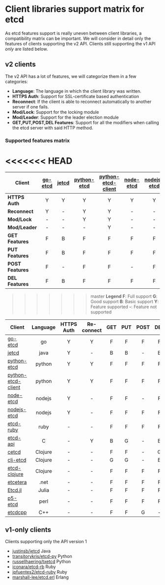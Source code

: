 # Client libraries support matrix for etcd

As etcd features support is really uneven between client libraries, a compatibility matrix can be important.
We will consider in detail only the features of clients supporting the v2 API. Clients still supporting the v1 API *only* are listed below.

## v2 clients

The v2 API has a lot of features, we will categorize them in a few categories:
- **Language**: The language in which the client library was written.
- **HTTPS Auth**: Support for SSL-certificate based authentication
- **Reconnect**: If the client is able to reconnect automatically to another server if one fails.
- **Mod/Lock**: Support for the locking module
- **Mod/Leader**: Support for the leader election module
- **GET,PUT,POST,DEL Features**: Support for all the modifiers when calling the etcd server with said HTTP method.

### Supported features matrix
<<<<<<< HEAD
=======

| Client| [go-etcd](https://github.com/coreos/go-etcd) | [jetcd](https://github.com/diwakergupta/jetcd) | [python-etcd](https://github.com/jplana/python-etcd) | [python-etcd-client](https://github.com/dsoprea/PythonEtcdClient) | [node-etcd](https://github.com/stianeikeland/node-etcd) | [nodejs-etcd](https://github.com/lavagetto/nodejs-etcd) | [etcd-ruby](https://github.com/ranjib/etcd-ruby) | [etcd-api](https://github.com/jdarcy/etcd-api) | [cetcd](https://github.com/dwwoelfel/cetcd) |  [clj-etcd](https://github.com/rthomas/clj-etcd) | [etcetera](https://github.com/drusellers/etcetera)| [Etcd.jl](https://github.com/forio/Etcd.jl) | [p5-etcd](https://metacpan.org/release/Etcd) | [etcdcpp](https://github.com/edwardcapriolo/etcdcpp)  | [etcd-clojure](https://github.com/aterreno/etcd-clojure)
| --- | :---: | :---: | :---: | :---: | :---: | :---: | :---: | :---: | :---: | :---: | :---: | :---: | :---: | :---: | :---: | 
| **HTTPS Auth**    | Y | Y | Y | Y | Y | Y | - | - | - | - | - | - | - | - | - |
| **Reconnect**     | Y | - | Y | Y | - | - | - | Y | - | - | - | - | - | - | - |
| **Mod/Lock**      | - | - | Y | Y | - | - | - | - | - | - | - | Y | - | - | - |
| **Mod/Leader**    | - | - | - | Y | - | - | - | - | - | - | - | Y | - | - | - |
| **GET Features**  | F | B | F | F | F | F | F | B | F | G | F | F | F | F | F |
| **PUT Features**  | F | B | F | F | F | F | F | G | F | G | F | F | F | F | F |
| **POST Features** | F | - | F | F | - | F | F | - | - | - | F | F | F | G | F |
| **DEL Features**  | F | B | F | F | F | F | F | B | G | B | F | F | F | - | F |

>>>>>>> master
**Legend**
**F**: Full support **G**: Good support **B**: Basic support
**Y**: Feature supported  **-**: Feature not supported

|Client |**Language**|**HTTPS Auth**|**Re-connect**|**GET**|**PUT**|**POST**|**DEL**|**Mod Lock**|**Mod Leader**|
| --- | :---: | :---: | :---: | :---: | :---: | :---: | :---: | :---: | :---: | 
|[go-etcd](https://github.com/coreos/go-etcd)                     |go     |Y|Y|F|F|F|F|-|-|
|[jetcd](https://github.com/diwakergupta/jetcd)                   |java   |Y|-|B|B|-|B|-|-|
|[python-etcd](https://github.com/jplana/python-etcd)             |python |Y|Y|F|F|F|F|Y|-|
|[python-etcd-client](https://github.com/dsoprea/PythonEtcdClient)|python |Y|Y|F|F|F|F|Y|Y|
|[node-etcd](https://github.com/stianeikeland/node-etcd)          |nodejs |Y|-|F|F|-|F|-|-|
|[nodejs-etcd](https://github.com/lavagetto/nodejs-etcd)          |nodejs |Y|-|F|F|F|F|-|-|
|[etcd-ruby](https://github.com/ranjib/etcd-ruby)                 |ruby   |-|-|F|F|F|F|-|-|
|[etcd-api](https://github.com/jdarcy/etcd-api)                   |C      |-|Y|B|G|-|B|-|-|
|[cetcd](https://github.com/dwwoelfel/cetcd)                      |Clojure|-|-|F|F|-|G|-|-|
|[clj-etcd](https://github.com/rthomas/clj-etcd)                  |Clojure|-|-|G|G|-|B|-|-|
|[etcd-clojure](https://github.com/aterreno/etcd-clojure)         |Clojure|-|-|F|F|F|F|-|-|
|[etcetera](https://github.com/drusellers/etcetera)               |.net   |-|-|F|F|F|F|-|-|
|[Etcd.jl](https://github.com/forio/Etcd.jl)                      |Julia  |-|-|F|F|F|F|Y|Y|
|[p5-etcd](https://metacpan.org/release/Etcd)                     |perl   |-|-|F|F|F|F|-|-|
|[etcdcpp](https://github.com/edwardcapriolo/etcdcpp)             |C++    |-|-|F|F|G|-|-|-|

## v1-only clients

Clients supporting only the API version 1

- [justinsb/jetcd](https://github.com/justinsb/jetcd) Java
- [transitorykris/etcd-py](https://github.com/transitorykris/etcd-py) Python
- [russellhaering/txetcd](https://github.com/russellhaering/txetcd) Python
- [iconara/etcd-rb](https://github.com/iconara/etcd-rb) Ruby
- [jpfuentes2/etcd-ruby](https://github.com/jpfuentes2/etcd-ruby) Ruby
- [marshall-lee/etcd.erl](https://github.com/marshall-lee/etcd.erl) Erlang

